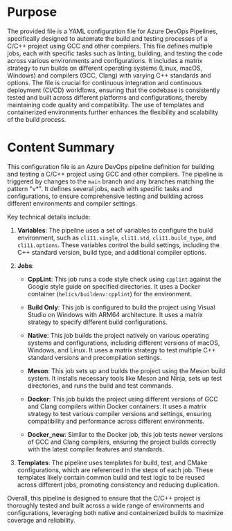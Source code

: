 # Purpose
The provided file is a YAML configuration file for Azure DevOps Pipelines, specifically designed to automate the build and testing processes of a C/C++ project using GCC and other compilers. This file defines multiple jobs, each with specific tasks such as linting, building, and testing the code across various environments and configurations. It includes a matrix strategy to run builds on different operating systems (Linux, macOS, Windows) and compilers (GCC, Clang) with varying C++ standards and options. The file is crucial for continuous integration and continuous deployment (CI/CD) workflows, ensuring that the codebase is consistently tested and built across different platforms and configurations, thereby maintaining code quality and compatibility. The use of templates and containerized environments further enhances the flexibility and scalability of the build process.
# Content Summary
This configuration file is an Azure DevOps pipeline definition for building and testing a C/C++ project using GCC and other compilers. The pipeline is triggered by changes to the `main` branch and any branches matching the pattern "v*". It defines several jobs, each with specific tasks and configurations, to ensure comprehensive testing and building across different environments and compiler settings.

Key technical details include:

1. **Variables**: The pipeline uses a set of variables to configure the build environment, such as `cli11.single`, `cli11.std`, `cli11.build_type`, and `cli11.options`. These variables control the build settings, including the C++ standard version, build type, and additional compiler options.

2. **Jobs**:
   - **CppLint**: This job runs a code style check using `cpplint` against the Google style guide on specified directories. It uses a Docker container (`helics/buildenv:cpplint`) for the environment.
   
   - **Build Only**: This job is configured to build the project using Visual Studio on Windows with ARM64 architecture. It uses a matrix strategy to specify different build configurations.
   
   - **Native**: This job builds the project natively on various operating systems and configurations, including different versions of macOS, Windows, and Linux. It uses a matrix strategy to test multiple C++ standard versions and precompilation settings.
   
   - **Meson**: This job sets up and builds the project using the Meson build system. It installs necessary tools like Meson and Ninja, sets up test directories, and runs the build and test commands.
   
   - **Docker**: This job builds the project using different versions of GCC and Clang compilers within Docker containers. It uses a matrix strategy to test various compiler versions and settings, ensuring compatibility and performance across different environments.
   
   - **Docker_new**: Similar to the Docker job, this job tests newer versions of GCC and Clang compilers, ensuring the project builds correctly with the latest compiler features and standards.

3. **Templates**: The pipeline uses templates for build, test, and CMake configurations, which are referenced in the steps of each job. These templates likely contain common build and test logic to be reused across different jobs, promoting consistency and reducing duplication.

Overall, this pipeline is designed to ensure that the C/C++ project is thoroughly tested and built across a wide range of environments and configurations, leveraging both native and containerized builds to maximize coverage and reliability.
